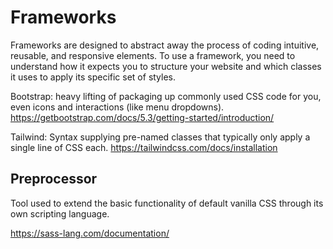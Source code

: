# Frameworks

Frameworks are designed to abstract away the process of coding intuitive, reusable, and responsive elements. To use a framework, you need to understand how it expects you to structure your website and which classes it uses to apply its specific set of styles.

Bootstrap: heavy lifting of packaging up commonly used CSS code for you, even icons and interactions (like menu dropdowns).
<https://getbootstrap.com/docs/5.3/getting-started/introduction/>

Tailwind: Syntax supplying pre-named classes that typically only apply a single line of CSS each.
<https://tailwindcss.com/docs/installation>

## Preprocessor

Tool used to extend the basic functionality of default vanilla CSS through its own scripting language.

<https://sass-lang.com/documentation/>

